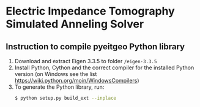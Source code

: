 # Electric Impedance Tomography Simulated Anneling Solver

## Instruction to compile pyeitgeo Python library

1. Download and extract Eigen 3.3.5 to folder `/eigen-3.3.5`
2. Install Python, Cython and the correct compiler for the installed Python version (on Windows see the list <https://wiki.python.org/moin/WindowsCompilers>)
3. To generate the Python library, run:
   ```bash
   $ python setup.py build_ext --inplace
   ```
